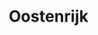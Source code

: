 ---
title: "Oostenrijk"
introtext: "Oostenrijk is een prachtig land gelegen in het midden van Europa. Het is een land zonder kustlijn en grenst aan maar liefst 8 landen! In Oostenrijk kun je niet ontkomen aan de prachtige natuur, waar een groot deel gedomineerd wordt door de Alpen. Vandaar dat Oostenrijk de wintersport bestemming bij uitstek is! "
introimage: "https://lh3.googleusercontent.com/AdYwK4Stz-AfBzRgcQVynrjc8sIroZmFPwZadg_dyP1hlJiBy9VgeLB4qY_j4qS3ZVsDObnEqpUlfqvkyirJwZarNjQClTHW5DNkm5GljLF1RwpIUQkPWOYSq_kd6ZV9jnQqU6vqIw=w800"
surface: "84.000"
inhabitants: "8.800.000"
rate: "1"
valuta: "euro"
main_text: "Mocht je willen genieten van de rust die de Alpen je te bieden hebben, ga dan in de herfst of lente naar Oostenrijk en maak de mooiste wandelingen met indrukwekkende vergezichten. Ook zijn er veel meren waar je in de zomer verkoeling kan vinden tussen de beboste bergen. Oostenrijk zal je niet teleurstellen met al haar prachtige natuur!"
fact_one_text: ""
fact_two_text: ""
bigmac_index: "€ 3,22"
images: "https://lh3.googleusercontent.com/NWEKEavWcvdX9SF6n5GhJGJ0L34gGfeT42q5cJZMnxSKTEVsiwPY_rZ50MPAWXJVCVVjUbgfTco70lISbENZCX0kUBbIBaBXtnK69gKGMcIV_lei_o2Ha5Twc9fF_FINfbczhdGPiA=w800|https://lh3.googleusercontent.com/L5fNsDy345VB6VCGf31fQs3QgAr69jgSSB4_Z2I9YV2dTt7W6H89pknZPk6GU3caNOj4jE4DYFPBKI_4xbzUr2XWxYUuyY3Re6wu3jvQpe0oGdSyQNJf-6hz73yX1CVlkS-yC-_yHg=w800|https://lh3.googleusercontent.com/v1pmTWbMoUI2a5nY8UUq2C83C66y05rcx6-4n7gosZCcvkaBttG1GMVcwwlpxc2RkiL1_OjgAyyzU_KmhurVqDDIyHiu85oA9Hl5sQrePo5eLpumaFGfWG51-0NcsH0vZiDsw_J_uQ=w800|https://lh3.googleusercontent.com/9JXocU8C6SS65FaE6ODuf1Zmv72t2L0h_3Wj9K27k__NrzNAX72KKckcIThydUYTLv7ka_85na4GuxzMqSJCmdylCoS3glRzKyk0iegKMSSSV316JG6hiL1NtC6nSUhH9Q-YILIBfw=w800"
flight_button_title: "Check vluchtprijzen Oostenrijk"
flight_button_url: "https://lt45.net/c/?si=11986&li=1528136&wi=335922&ws=&dl=transport%2Fflights%2Fnl%2Fat%2F%3Flocale%3Dnl-NL%26currency%3DEUR%26market%3DNL"
inspiration_url: "https://partner.bol.com/click/click?p=2&t=url&s=1025999&f=TXL&url=https%3A%2F%2Fwww.bol.com%2Fnl%2Fp%2Faustria%2F9200000067181583%2F&name=Austria%2C%20Lonely%20Planet"
country_code: "at"
hotels_url: "https://www.booking.com/country/at.nl.html?aid=1837623"
continent: "Europa"
---
